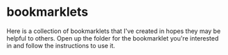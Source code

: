 # bookmarklets

Here is a collection of bookmarklets that I've created in hopes they may be helpful to others. Open up the folder for the bookmarklet you're interested in and follow the instructions to use it.
